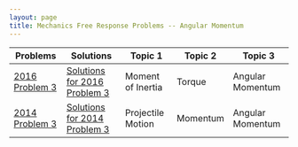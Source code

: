 ```yaml
---
layout: page
title: Mechanics Free Response Problems -- Angular Momentum
---
```

| Problems                                                                                                | Solutions                                                                                                                                            | Topic 1           | Topic 2  | Topic 3          |
| ------------------------------------------------------------------------------------------------------- | ---------------------------------------------------------------------------------------------------------------------------------------------------- | ----------------- | -------- | ---------------- |
| [2016 Problem 3](https://drive.google.com/file/d/1Qc9GB8sR4UYP_VzsguVEWxyU491DzTfY/view?usp=share_link) | [Solutions for 2016 Problem 3](https://drive.google.com/open?id=1F6h2PMbPQKoLWJfWInj21tz0cpBHiWU0&authuser=matthew.dudak%40cusd200.org&usp=drive_fs) | Moment of Inertia | Torque   | Angular Momentum |
| [2014 Problem 3](https://drive.google.com/file/d/1QtJo83HDcdT28FfImSYvr5F9r4YNFFaD/view?usp=sharing)    | [Solutions for 2014 Problem 3](https://drive.google.com/open?id=1FEQ6fuoQgpu9AkNwEe2KGx94iL5oqdyL&authuser=matthew.dudak%40cusd200.org&usp=drive_fs) | Projectile Motion | Momentum | Angular Momentum |
